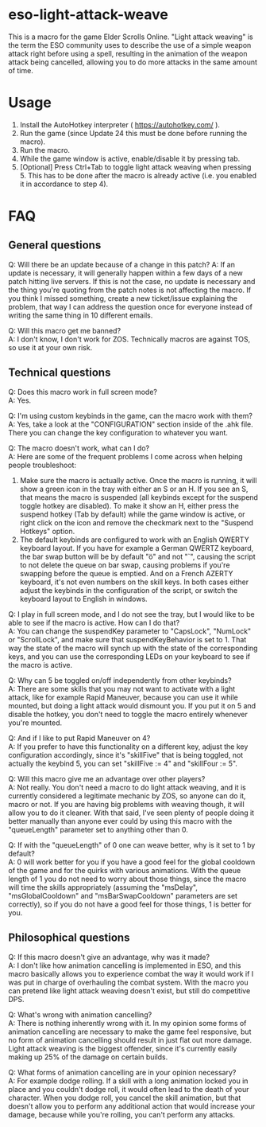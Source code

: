 # eso-light-attack-weave
This is a macro for the game Elder Scrolls Online. "Light attack weaving" is the term the ESO community uses to describe the use of a simple weapon attack right before using a spell, resulting in the animation of the weapon attack being cancelled, allowing you to do more attacks in the same amount of time.

# Usage #
1. Install the AutoHotkey interpreter ( https://autohotkey.com/ ).
2. Run the game (since Update 24 this must be done before running the macro).
3. Run the macro.
4. While the game window is active, enable/disable it by pressing tab.
5. \[Optional\] Press Ctrl+Tab to toggle light attack weaving when pressing 5. This has to be done after the macro is already active (i.e. you enabled it in accordance to step 4).

# FAQ #
## General questions
Q: Will there be an update because of a change in this patch?
A: If an update is necessary, it will generally happen within a few days of a new patch hitting live servers. If this is not the case, no update is necessary and the thing you're quoting from the patch notes is not affecting the macro. If you think I missed something, create a new ticket/issue explaining the problem, that way I can address the question once for everyone instead of writing the same thing in 10 different emails.

Q: Will this macro get me banned?  
A: I don't know, I don't work for ZOS. Technically macros are against TOS, so use it at your own risk.

## Technical questions
Q: Does this macro work in full screen mode?  
A: Yes.

Q: I'm using custom keybinds in the game, can the macro work with them?  
A: Yes, take a look at the "CONFIGURATION" section inside of the .ahk file. There you can change the key configuration to whatever you want.

Q: The macro doesn't work, what can I do?  
A: Here are some of the frequent problems I come across when helping people troubleshoot:
   1. Make sure the macro is actually active. Once the macro is running, it will show a green icon in the tray with either an S or an H. If you see an S, that means the macro is suspended (all keybinds except for the suspend toggle hotkey are disabled). To make it show an H, either press the suspend hotkey (Tab by default) while the game window is active, or right click on the icon and remove the checkmark next to the "Suspend Hotkeys" option.
   2. The default keybinds are configured to work with an English QWERTY keyboard layout. If you have for example a German QWERTZ keyboard, the bar swap button will be by default "ö" and not "\`", causing the script to not delete the queue on bar swap, causing problems if you're swapping before the queue is emptied. And on a French AZERTY keyboard, it's not even numbers on the skill keys. In both cases either adjust the keybinds in the configuration of the script, or switch the keyboard layout to English in windows.

Q: I play in full screen mode, and I do not see the tray, but I would like to be able to see if the macro is active. How can I do that?  
A: You can change the suspendKey parameter to "CapsLock", "NumLock" or "ScrollLock", and make sure that suspendKeyBehavior is set to 1. That way the state of the macro will synch up with the state of the corresponding keys, and you can use the corresponding LEDs on your keyboard to see if the macro is active.

Q: Why can 5 be toggled on/off independently from other keybinds?  
A: There are some skills that you may not want to activate with a light attack, like for example Rapid Maneuver, because you can use it while mounted, but doing a light attack would dismount you. If you put it on 5 and disable the hotkey, you don't need to toggle the macro entirely whenever you're mounted. 

Q: And if I like to put Rapid Maneuver on 4?  
A: If you prefer to have this functionality on a different key, adjust the key configuration accordingly, since it's "skillFive" that is being toggled, not actually the keybind 5, you can set "skillFive := 4" and "skillFour := 5".

Q: Will this macro give me an advantage over other players?  
A: Not really. You don't need a macro to do light attack weaving, and it is currently considered a legitimate mechanic by ZOS, so anyone can do it, macro or not. If you are having big problems with weaving though, it will allow you to do it cleaner. With that said, I've seen plenty of people doing it better manually than anyone ever could by using this macro with the "queueLength" parameter set to anything other than 0.

Q: If with the "queueLength" of 0 one can weave better, why is it set to 1 by default?  
A: 0 will work better for you if you have a good feel for the global cooldown of the game and for the quirks with various animations. With the queue length of 1 you do not need to worry about those things, since the macro will time the skills appropriately (assuming the "msDelay", "msGlobalCooldown" and "msBarSwapCooldown" parameters are set correctly), so if you do not have a good feel for those things, 1 is better for you.

## Philosophical questions
Q: If this macro doesn't give an advantage, why was it made?  
A: I don't like how animation cancelling is implemented in ESO, and this macro basically allows you to experience combat the way it would work if I was put in charge of overhauling the combat system. With the macro you can pretend like light attack weaving doesn't exist, but still do competitive DPS.

Q: What's wrong with animation cancelling?  
A: There is nothing inherently wrong with it. In my opinion some forms of animation cancelling are necessary to make the game feel responsive, but no form of animation cancelling should result in just flat out more damage. Light attack weaving is the biggest offender, since it's currently easily making up 25% of the damage on certain builds.

Q: What forms of animation cancelling are in your opinion necessary?  
A: For example dodge rolling. If a skill with a long animation locked you in place and you couldn't dodge roll, it would often lead to the death of your character. When you dodge roll, you cancel the skill animation, but that doesn't allow you to perform any additional action that would increase your damage, because while you're rolling, you can't perform any attacks.
